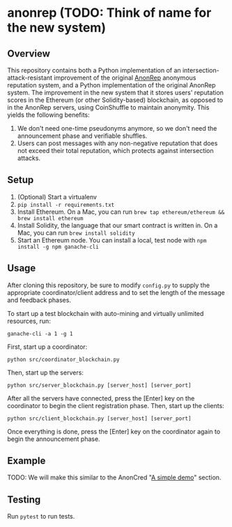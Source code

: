 # anonrep (TODO: Think of name for the new system)

## Overview
This repository contains both a Python implementation of an intersection-attack-resistant improvement of the original [AnonRep](http://www.cs.yale.edu/homes/zhai-ennan/zhai16anonrep.pdf) anonymous reputation system, and a Python implementation of the original AnonRep system. The improvement in the new system that it stores users' reputation scores in the Ethereum (or other Solidity-based) blockchain, as opposed to in the AnonRep servers, using CoinShuffle to maintain anonymity. This yields the following benefits:
1. We don't need one-time pseudonyms anymore, so we don't need the announcement phase and verifiable shuffles.
2. Users can post messages with any non-negative reputation that does not exceed their total reputation, which protects against intersection attacks.

## Setup
1. (Optional) Start a virtualenv
2. `pip install -r requirements.txt`
3. Install Ethereum. On a Mac, you can run `brew tap ethereum/ethereum && brew install ethereum`
4. Install Solidity, the language that our smart contract is written in. On a Mac, you can run `brew install solidity`
5. Start an Ethereum node. You can install a local, test node with `npm install -g npm ganache-cli`

## Usage
After cloning this repository, be sure to modify `config.py` to supply the appropriate coordinator/client address and to set the length of the message and feedback phases.

To start up a test blockchain with auto-mining and virtually unlimited resources, run:
```
ganache-cli -a 1 -g 1
```

First, start up a coordinator:
```
python src/coordinator_blockchain.py
```

Then, start up the servers:
```
python src/server_blockchain.py [server_host] [server_port]
```
After all the servers have connected, press the [Enter] key on the coordinator to begin the client registration phase.
Then, start up the clients:
```
python src/client_blockchain.py [server_host] [server_port]
```
Once everything is done, press the [Enter] key on the coordinator again to begin the announcement phase.

## Example

TODO: We will make this similar to the AnonCred "[A simple demo](https://github.com/anonyreputation/anonCred#a-simple-demo)" section.

## Testing
Run `pytest` to run tests.

